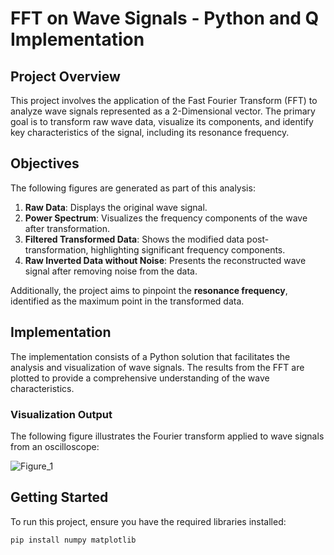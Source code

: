 # FFT on Wave Signals - Python and Q Implementation

## Project Overview

This project involves the application of the Fast Fourier Transform (FFT) to analyze wave signals represented as a 2-Dimensional vector. The primary goal is to transform raw wave data, visualize its components, and identify key characteristics of the signal, including its resonance frequency.

## Objectives

The following figures are generated as part of this analysis:

1. **Raw Data**: Displays the original wave signal.
2. **Power Spectrum**: Visualizes the frequency components of the wave after transformation.
3. **Filtered Transformed Data**: Shows the modified data post-transformation, highlighting significant frequency components.
4. **Raw Inverted Data without Noise**: Presents the reconstructed wave signal after removing noise from the data.

Additionally, the project aims to pinpoint the **resonance frequency**, identified as the maximum point in the transformed data.

## Implementation

The implementation consists of a Python solution that facilitates the analysis and visualization of wave signals. The results from the FFT are plotted to provide a comprehensive understanding of the wave characteristics.

### Visualization Output

The following figure illustrates the Fourier transform applied to wave signals from an oscilloscope:

![Figure_1](https://github.com/Kokechacho/FFT-for-oscilloscope/assets/67198515/fa125bef-3870-4003-a6f9-f83eab4f89a1)

## Getting Started

To run this project, ensure you have the required libraries installed:

```bash
pip install numpy matplotlib
